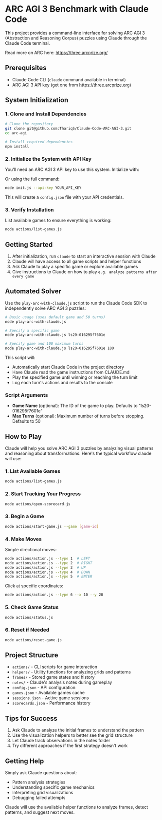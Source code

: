 # ARC AGI 3 Benchmark with Claude Code

This project provides a command-line interface for solving ARC AGI 3 (Abstraction and Reasoning Corpus) puzzles using Claude through the Claude Code terminal.

Read more on ARC here: https://three.arcprize.org/

## Prerequisites
- Claude Code CLI (`claude` command available in terminal)
- ARC AGI 3 API key (get one from https://three.arcprize.org)

## System Initialization

### 1. Clone and Install Dependencies

```bash
# Clone the repository
git clone git@github.com:ThariqS/Claude-Code-ARC-AGI-3.git
cd arc-agi

# Install required dependencies
npm install
```
### 2. Initialize the System with API Key

You'll need an ARC AGI 3 API key to use this system. Initialize with:

Or using the full command:
```bash
node init.js --api-key YOUR_API_KEY
```

This will create a `config.json` file with your API credentials.

### 3. Verify Installation

List available games to ensure everything is working:
```bash
node actions/list-games.js
```

## Getting Started

1. After initialization, run `claude` to start an interactive session with Claude
2. Claude will have access to all game scripts and helper functions
3. Ask Claude to play a specific game or explore available games
4. Give instructions to Claude on how to play `e.g. analyze patterns after every game`

## Automated Solver

Use the `play-arc-with-claude.js` script to run the Claude Code SDK to independently solve ARC AGI 3 puzzles:

```bash
# Basic usage (uses default game and 50 turns)
node play-arc-with-claude.js

# Specify a specific game
node play-arc-with-claude.js ls20-016295f7601e

# Specify game and 100 maximum turns
node play-arc-with-claude.js ls20-016295f7601e 100
```

This script will:
- Automatically start Claude Code in the project directory
- Have Claude read the game instructions from CLAUDE.md
- Play the specified game until winning or reaching the turn limit
- Log each turn's actions and results to the console

### Script Arguments
- **Game Name** (optional): The ID of the game to play. Defaults to "ls20-016295f7601e"
- **Max Turns** (optional): Maximum number of turns before stopping. Defaults to 50

## How to Play

Claude will help you solve ARC AGI 3 puzzles by analyzing visual patterns and reasoning about transformations. Here's the typical workflow claude will use:

### 1. List Available Games
```bash
node actions/list-games.js
```

### 2. Start Tracking Your Progress
```bash
node actions/open-scorecard.js
```

### 3. Begin a Game
```bash
node actions/start-game.js --game [game-id]
```

### 4. Make Moves
Simple directional moves:
```bash
node actions/action.js --type 1  # LEFT
node actions/action.js --type 2  # RIGHT
node actions/action.js --type 3  # UP
node actions/action.js --type 4  # DOWN
node actions/action.js --type 5  # ENTER
```

Click at specific coordinates:
```bash
node actions/action.js --type 6 --x 10 --y 20
```

### 5. Check Game Status
```bash
node actions/status.js
```

### 6. Reset if Needed
```bash
node actions/reset-game.js
```

## Project Structure

- `actions/` - CLI scripts for game interaction
- `helpers/` - Utility functions for analyzing grids and patterns
- `frames/` - Stored game states and history
- `notes/` - Claude's analysis notes during gameplay
- `config.json` - API configuration
- `games.json` - Available games cache
- `sessions.json` - Active game sessions
- `scorecards.json` - Performance history

## Tips for Success

1. Ask Claude to analyze the initial frames to understand the pattern
2. Use the visualization helpers to better see the grid structure
3. Let Claude track observations in the notes folder
4. Try different approaches if the first strategy doesn't work

## Getting Help

Simply ask Claude questions about:
- Pattern analysis strategies
- Understanding specific game mechanics
- Interpreting grid visualizations
- Debugging failed attempts

Claude will use the available helper functions to analyze frames, detect patterns, and suggest next moves.
